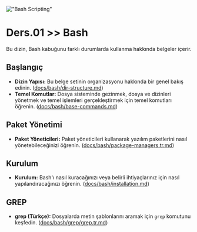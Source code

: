 !["Bash Scripting"]([docs/bash-scripting-01.jpg](https://q-e.io/git-assets/bash-scripting-01.jpg))

# Ders.01 >> Bash


Bu dizin, Bash kabuğunu farklı durumlarda kullanma hakkında belgeler içerir.

## Başlangıç

* **Dizin Yapısı:** Bu belge setinin organizasyonu hakkında bir genel bakış edinin. ([docs/bash/dir-structure.md](docs/bash/dir-structure.md))
* **Temel Komutlar:** Dosya sisteminde gezinmek, dosya ve dizinleri yönetmek ve temel işlemleri gerçekleştirmek için temel komutları öğrenin. ([docs/bash/base-commands.md](docs/bash/base-commands.md))

## Paket Yönetimi

* **Paket Yöneticileri:** Paket yöneticileri kullanarak yazılım paketlerini nasıl yönetebileceğinizi öğrenin. ([docs/bash/package-managers.tr.md](docs/bash/package-managers.tr.md))

## Kurulum

* **Kurulum:** Bash'ı nasıl kuracağınızı veya belirli ihtiyaçlarınız için nasıl yapılandıracağınızı öğrenin. ([docs/bash/installation.md](docs/bash/installation.md))

## GREP

* **grep (Türkçe):** Dosyalarda metin şablonlarını aramak için `grep` komutunu keşfedin. ([docs/bash/grep/grep.tr.md](docs/bash/grep/grep.tr.md))